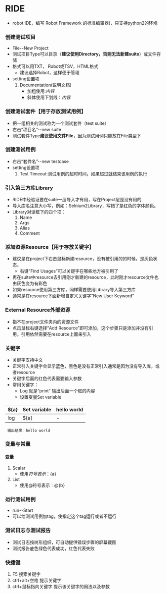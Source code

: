 # RIDE
* robot IDE，编写 Robot Framework 的标准编辑器)，只支持python2的环境
### 创建测试项目
* File--New Project
* 测试项目Type可以目录（**建议使用Directory，否则无法新建suite**）或文件存储
* 格式可以用TXT， Robot或TSV，HTML格式
  * 建议选择Robot，这样便于管理
* setting设置项
  1. Documentation(说明文档)
     * 加粗使用:*内容*
     * 斜体使用下划线：_内容_	 
  
### 创建测试套件【用于存放测试用例】
* 把一组相关的测试称为一个测试套件（test suite）  
* 右击“项目名”--new suite
* 测试套件Type**建议使用文件File**，因为测试用例只能放在File类型下

### 创建测试用例
* 右击“套件名”--new testcase
* setting设置项
  1. Test Timeout:测试用例的超时时间，如果超过就结束该用例的执行
  
### 引入第三方库Library
* RIDE中经验证要在suite一层导入才有用，写在Project层是没有用的
* 导入库名注意大小写，例如：Selnium2Library，写错了是红色的字体颜色。
* Library对话框下的四个项：
  1. Name
  2. Args
  3. Alias
  4. Comment

### 添加资源Resource【用于存放关键字】
* 建议是在project下右击鼠标新建resource，没有被引用的的时候，是灰色状态。
  * 右键“Find Usages”可以关键字在哪些地方被引用了
* 再在suite中resource去引用刚才新建的resource，此时刚才resource文件也由灰色变为有彩色
* 如果resource使用第三方库，同样需要使用Library导入第三方库
* 通常是在resource下面新增自定义关键字“New User Keyword”

### External Resource外部资源
* 指不在project文件夹内的资源文件
* 点击鼠标右键选择“Add Resource”即可添加，这个步骤只是添加并没有引用。引用依然需要在resource上面来引入   

### 关键字
* 关键字支持中文
* 正常引入关键字会显示蓝色，黑色是没有正常引入通常是因为没有导入库，或者resource
* 关键字后面的红色代表需要输入参数
* 常用关键字：
  * Log 就是“print” 输出后面一个框的内容
  * 设置变量Set variable

|  ${a} |Set variable|hello world|
|---|---|---|
|  log |${a} |-|

  ```
   输出结果：hello world
  ```

### 变量与常量
#### 变量
1. Scalar
   * 使用$符号表示：${a}
2. List  
   * 使用@符号表示：@{b}
   
### 运行测试用例
* run--Start
* 可以给测试用例加tag，使指定这个tag运行或者不运行

### 测试日志与测试报告
* 测试日志按树形组织，可自动提供错误步骤的屏幕截图
* 测试报告底色绿色代表成功，红色代表失败

### 快捷键
1. F5 搜索关键字
2. ctrl+alt+空格 提示关键字
3. ctrl+鼠标指向关键字 提示该关键字的用法以及参数




